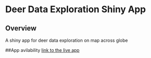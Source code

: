 # Deer Data Exploration Shiny App

## Overview
A shiny app for deer data exploration on map across globe

##App avilability 
[link to the live app](https://www.kaggle.com/datasets/austinreese/craigslist-carstrucks-data)
